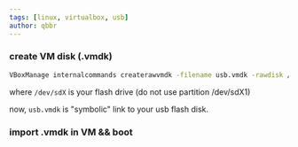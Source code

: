 ```yaml
---
tags: [linux, virtualbox, usb]
author: qbbr
---
```


### create VM disk (.vmdk)

```bash
VBoxManage internalcommands createrawvmdk -filename usb.vmdk -rawdisk /dev/sdX
```

where `/dev/sdX` is your flash drive (do not use partition /dev/sdX1)

now, `usb.vmdk` is "symbolic" link  to your usb flash disk.

### import .vmdk in VM && boot
